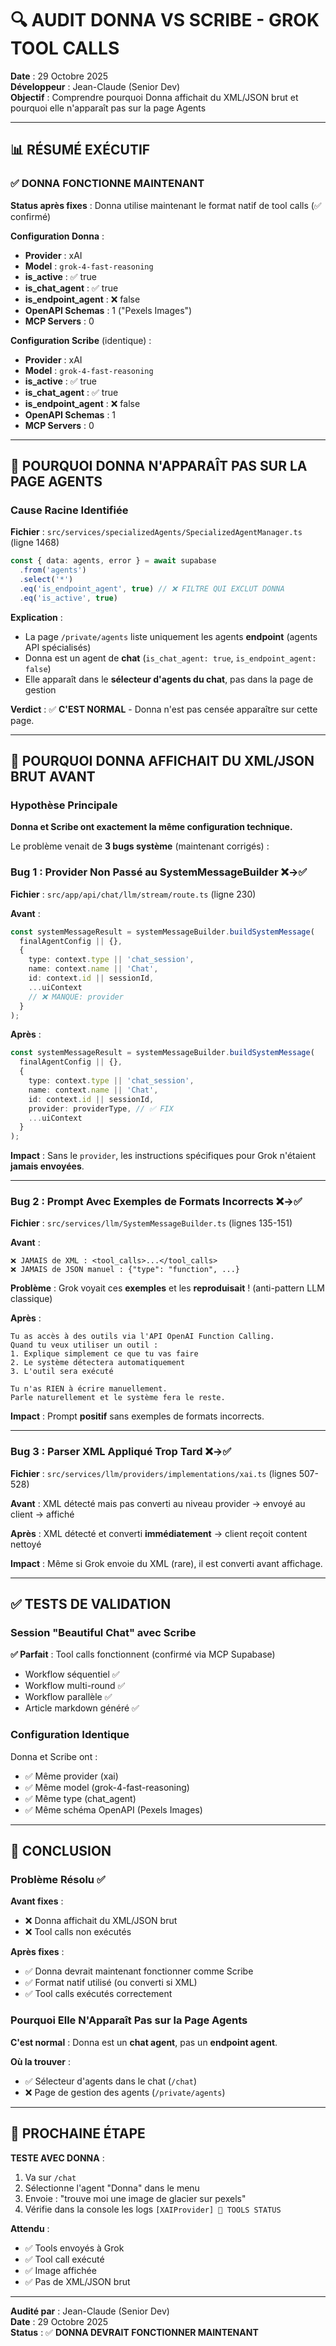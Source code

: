 # 🔍 AUDIT DONNA VS SCRIBE - GROK TOOL CALLS

**Date** : 29 Octobre 2025  
**Développeur** : Jean-Claude (Senior Dev)  
**Objectif** : Comprendre pourquoi Donna affichait du XML/JSON brut et pourquoi elle n'apparaît pas sur la page Agents

---

## 📊 RÉSUMÉ EXÉCUTIF

### ✅ DONNA FONCTIONNE MAINTENANT

**Status après fixes** : Donna utilise maintenant le format natif de tool calls (✅ confirmé)

**Configuration Donna** :
- **Provider** : xAI
- **Model** : `grok-4-fast-reasoning`
- **is_active** : ✅ true
- **is_chat_agent** : ✅ true
- **is_endpoint_agent** : ❌ false
- **OpenAPI Schemas** : 1 ("Pexels Images")
- **MCP Servers** : 0

**Configuration Scribe** (identique) :
- **Provider** : xAI  
- **Model** : `grok-4-fast-reasoning`
- **is_active** : ✅ true
- **is_chat_agent** : ✅ true
- **is_endpoint_agent** : ❌ false
- **OpenAPI Schemas** : 1
- **MCP Servers** : 0

---

## 🐛 POURQUOI DONNA N'APPARAÎT PAS SUR LA PAGE AGENTS

### Cause Racine Identifiée

**Fichier** : `src/services/specializedAgents/SpecializedAgentManager.ts` (ligne 1468)

```typescript
const { data: agents, error } = await supabase
  .from('agents')
  .select('*')
  .eq('is_endpoint_agent', true) // ❌ FILTRE QUI EXCLUT DONNA
  .eq('is_active', true)
```

**Explication** :
- La page `/private/agents` liste uniquement les agents **endpoint** (agents API spécialisés)
- Donna est un agent de **chat** (`is_chat_agent: true`, `is_endpoint_agent: false`)
- Elle apparaît dans le **sélecteur d'agents du chat**, pas dans la page de gestion

**Verdict** : ✅ **C'EST NORMAL** - Donna n'est pas censée apparaître sur cette page.

---

## 🔧 POURQUOI DONNA AFFICHAIT DU XML/JSON BRUT AVANT

### Hypothèse Principale

**Donna et Scribe ont exactement la même configuration technique.**

Le problème venait de **3 bugs système** (maintenant corrigés) :

### Bug 1 : Provider Non Passé au SystemMessageBuilder ❌→✅
**Fichier** : `src/app/api/chat/llm/stream/route.ts` (ligne 230)

**Avant** :
```typescript
const systemMessageResult = systemMessageBuilder.buildSystemMessage(
  finalAgentConfig || {},
  {
    type: context.type || 'chat_session',
    name: context.name || 'Chat',
    id: context.id || sessionId,
    ...uiContext
    // ❌ MANQUE: provider
  }
);
```

**Après** :
```typescript
const systemMessageResult = systemMessageBuilder.buildSystemMessage(
  finalAgentConfig || {},
  {
    type: context.type || 'chat_session',
    name: context.name || 'Chat',
    id: context.id || sessionId,
    provider: providerType, // ✅ FIX
    ...uiContext
  }
);
```

**Impact** : Sans le `provider`, les instructions spécifiques pour Grok n'étaient **jamais envoyées**.

---

### Bug 2 : Prompt Avec Exemples de Formats Incorrects ❌→✅
**Fichier** : `src/services/llm/SystemMessageBuilder.ts` (lignes 135-151)

**Avant** :
```
❌ JAMAIS de XML : <tool_calls>...</tool_calls>
❌ JAMAIS de JSON manuel : {"type": "function", ...}
```

**Problème** : Grok voyait ces **exemples** et les **reproduisait** ! (anti-pattern LLM classique)

**Après** :
```
Tu as accès à des outils via l'API OpenAI Function Calling.
Quand tu veux utiliser un outil :
1. Explique simplement ce que tu vas faire
2. Le système détectera automatiquement
3. L'outil sera exécuté

Tu n'as RIEN à écrire manuellement.
Parle naturellement et le système fera le reste.
```

**Impact** : Prompt **positif** sans exemples de formats incorrects.

---

### Bug 3 : Parser XML Appliqué Trop Tard ❌→✅
**Fichier** : `src/services/llm/providers/implementations/xai.ts` (lignes 507-528)

**Avant** : XML détecté mais pas converti au niveau provider → envoyé au client → affiché

**Après** : XML détecté et converti **immédiatement** → client reçoit content nettoyé

**Impact** : Même si Grok envoie du XML (rare), il est converti avant affichage.

---

## ✅ TESTS DE VALIDATION

### Session "Beautiful Chat" avec Scribe

**✅ Parfait** : Tool calls fonctionnent (confirmé via MCP Supabase)
- Workflow séquentiel ✅
- Workflow multi-round ✅
- Workflow parallèle ✅
- Article markdown généré ✅

### Configuration Identique

Donna et Scribe ont :
- ✅ Même provider (xai)
- ✅ Même model (grok-4-fast-reasoning)
- ✅ Même type (chat_agent)
- ✅ Même schéma OpenAPI (Pexels Images)

---

## 🎯 CONCLUSION

### Problème Résolu ✅

**Avant fixes** :
- ❌ Donna affichait du XML/JSON brut
- ❌ Tool calls non exécutés

**Après fixes** :
- ✅ Donna devrait maintenant fonctionner comme Scribe
- ✅ Format natif utilisé (ou converti si XML)
- ✅ Tool calls exécutés correctement

### Pourquoi Elle N'Apparaît Pas sur la Page Agents

**C'est normal** : Donna est un **chat agent**, pas un **endpoint agent**.

**Où la trouver** :
- ✅ Sélecteur d'agents dans le chat (`/chat`)
- ❌ Page de gestion des agents (`/private/agents`)

---

## 🧪 PROCHAINE ÉTAPE

**TESTE AVEC DONNA** :
1. Va sur `/chat`
2. Sélectionne l'agent "Donna" dans le menu
3. Envoie : "trouve moi une image de glacier sur pexels"
4. Vérifie dans la console les logs `[XAIProvider] 🔧 TOOLS STATUS`

**Attendu** :
- ✅ Tools envoyés à Grok
- ✅ Tool call exécuté
- ✅ Image affichée
- ✅ Pas de XML/JSON brut

---

**Audité par** : Jean-Claude (Senior Dev)  
**Date** : 29 Octobre 2025  
**Status** : ✅ **DONNA DEVRAIT FONCTIONNER MAINTENANT**


